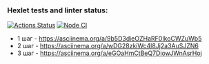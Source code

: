### Hexlet tests and linter status:
[![Actions Status](https://github.com/Eserian/frontend-testing-react-project-lvl2/workflows/hexlet-check/badge.svg)](https://github.com/Eserian/frontend-testing-react-project-lvl2/actions)
[![Node CI](https://github.com/Eserian/frontend-testing-react-project-lvl2/actions/workflows/nodejs.yml/badge.svg?branch=main)](https://github.com/Eserian/frontend-testing-react-project-lvl2/actions/workflows/nodejs.yml)


* 1 шаг - https://asciinema.org/a/9b5D3dieOZHaRF0IkoCWZuWb5
* 2 шаг - https://asciinema.org/a/wDG28zkiWc4l8Jj2a3AuSJZN6
* 3 шаг - https://asciinema.org/a/eGOaHmCtBeQ7DiowJWnAsrHoj
